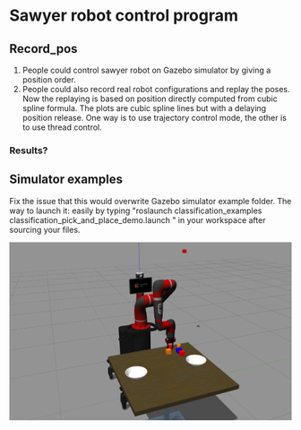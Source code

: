 # Sawyer robot control program
## Record_pos
 1. People could control sawyer robot on Gazebo simulator by giving a position order.
 2. People could also record real robot configurations and replay the poses.
 Now the replaying is based on position directly computed from cubic spline formula. The plots are cubic spline lines but with a delaying position release. One way is to use trajectory control mode, the other is to use thread control.
### Results?
## Simulator examples
 Fix the issue that this would overwrite Gazebo simulator example folder.
 The way to launch it: easily by typing "roslaunch classification_examples classification_pick_and_place_demo.launch
" in your workspace after sourcing your files.

![](Sawyer_simulator.png)

